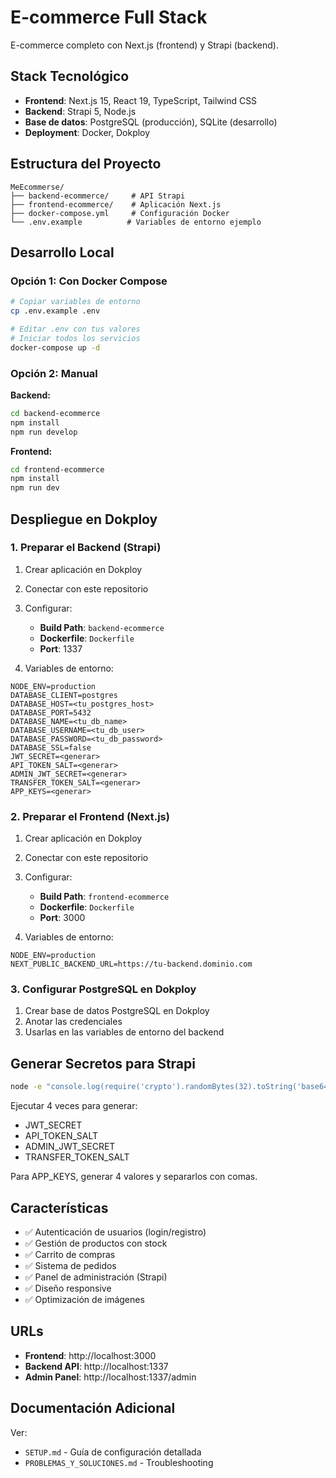 # E-commerce Full Stack

E-commerce completo con Next.js (frontend) y Strapi (backend).

## Stack Tecnológico

- **Frontend**: Next.js 15, React 19, TypeScript, Tailwind CSS
- **Backend**: Strapi 5, Node.js
- **Base de datos**: PostgreSQL (producción), SQLite (desarrollo)
- **Deployment**: Docker, Dokploy

## Estructura del Proyecto

```
MeEcommerse/
├── backend-ecommerce/     # API Strapi
├── frontend-ecommerce/    # Aplicación Next.js
├── docker-compose.yml     # Configuración Docker
└── .env.example          # Variables de entorno ejemplo
```

## Desarrollo Local

### Opción 1: Con Docker Compose

```bash
# Copiar variables de entorno
cp .env.example .env

# Editar .env con tus valores
# Iniciar todos los servicios
docker-compose up -d
```

### Opción 2: Manual

**Backend:**
```bash
cd backend-ecommerce
npm install
npm run develop
```

**Frontend:**
```bash
cd frontend-ecommerce
npm install
npm run dev
```

## Despliegue en Dokploy

### 1. Preparar el Backend (Strapi)

1. Crear aplicación en Dokploy
2. Conectar con este repositorio
3. Configurar:
   - **Build Path**: `backend-ecommerce`
   - **Dockerfile**: `Dockerfile`
   - **Port**: 1337

4. Variables de entorno:
```
NODE_ENV=production
DATABASE_CLIENT=postgres
DATABASE_HOST=<tu_postgres_host>
DATABASE_PORT=5432
DATABASE_NAME=<tu_db_name>
DATABASE_USERNAME=<tu_db_user>
DATABASE_PASSWORD=<tu_db_password>
DATABASE_SSL=false
JWT_SECRET=<generar>
API_TOKEN_SALT=<generar>
ADMIN_JWT_SECRET=<generar>
TRANSFER_TOKEN_SALT=<generar>
APP_KEYS=<generar>
```

### 2. Preparar el Frontend (Next.js)

1. Crear aplicación en Dokploy
2. Conectar con este repositorio
3. Configurar:
   - **Build Path**: `frontend-ecommerce`
   - **Dockerfile**: `Dockerfile`
   - **Port**: 3000

4. Variables de entorno:
```
NODE_ENV=production
NEXT_PUBLIC_BACKEND_URL=https://tu-backend.dominio.com
```

### 3. Configurar PostgreSQL en Dokploy

1. Crear base de datos PostgreSQL en Dokploy
2. Anotar las credenciales
3. Usarlas en las variables de entorno del backend

## Generar Secretos para Strapi

```bash
node -e "console.log(require('crypto').randomBytes(32).toString('base64'))"
```

Ejecutar 4 veces para generar:
- JWT_SECRET
- API_TOKEN_SALT
- ADMIN_JWT_SECRET
- TRANSFER_TOKEN_SALT

Para APP_KEYS, generar 4 valores y separarlos con comas.

## Características

- ✅ Autenticación de usuarios (login/registro)
- ✅ Gestión de productos con stock
- ✅ Carrito de compras
- ✅ Sistema de pedidos
- ✅ Panel de administración (Strapi)
- ✅ Diseño responsive
- ✅ Optimización de imágenes

## URLs

- **Frontend**: http://localhost:3000
- **Backend API**: http://localhost:1337
- **Admin Panel**: http://localhost:1337/admin

## Documentación Adicional

Ver:
- `SETUP.md` - Guía de configuración detallada
- `PROBLEMAS_Y_SOLUCIONES.md` - Troubleshooting
